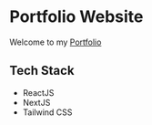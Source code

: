 # Portfolio Website

Welcome to my [Portfolio](https://brentchampion.com)

## Tech Stack
- ReactJS
- NextJS
- Tailwind CSS